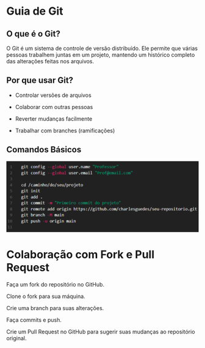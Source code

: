 # Guia de Git
## O que é o Git?
O Git é um sistema de controle de versão distribuído. Ele permite que várias pessoas trabalhem juntas em um projeto, mantendo um histórico completo das alterações feitas nos arquivos.

## Por que usar Git?
- Controlar versões de arquivos

- Colaborar com outras pessoas

- Reverter mudanças facilmente

- Trabalhar com branches (ramificações)

## Comandos Básicos

![](image/commit.png)

# Colaboração com Fork e Pull Request
Faça um fork do repositório no GitHub.

Clone o fork para sua máquina.

Crie uma branch para suas alterações.

Faça commits e push.

Crie um Pull Request no GitHub para sugerir suas mudanças ao repositório original.

